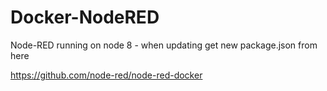 # Docker-NodeRED

Node-RED running on node 8 - when updating get new package.json from here

https://github.com/node-red/node-red-docker

